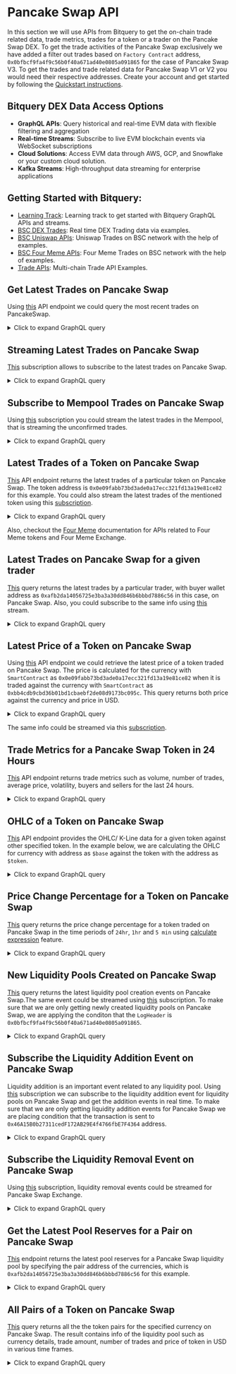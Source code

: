 # Pancake Swap API

In this section we will use APIs from Bitquery to get the on-chain trade related data, trade metrics, trades for a token or a trader on the Pancake Swap DEX.
To get the trade activities of the Pancake Swap exclusively we have added a filter out trades based on `Factory Contract` address, `0x0bfbcf9fa4f9c56b0f40a671ad40e0805a091865` for the case of Pancake Swap V3. To get the trades and trade related data for Pancake Swap V1 or V2 you would need their respective addresses. Create your account and get started by following the [Quickstart instructions](https://docs.bitquery.io/docs/start/first-query/).

## Bitquery DEX Data Access Options

- **GraphQL APIs**: Query historical and real-time EVM data with flexible filtering and aggregation
- **Real-time Streams**: Subscribe to live EVM blockchain events via WebSocket subscriptions
- **Cloud Solutions**: Access EVM data through AWS, GCP, and Snowflake or your custom cloud solution.
- **Kafka Streams**: High-throughput data streaming for enterprise applications

## Getting Started with Bitquery:

- [Learning Track](https://docs.bitquery.io/docs/start/learning-path/): Learning track to get started with Bitquery GraphQL APIs and streams.
- [BSC DEX Trades](https://docs.bitquery.io/docs/blockchain/BSC/bsc-dextrades/): Real time DEX Trading data via examples.
- [BSC Uniswap APIs](https://docs.bitquery.io/docs/blockchain/BSC/bsc-uniswap-api/): Uniswap Trades on BSC network with the help of examples.
- [BSC Four Meme APIs](https://docs.bitquery.io/docs/blockchain/BSC/four-meme-api/): Four Meme Trades on BSC network with the help of examples.
- [Trade APIs](https://docs.bitquery.io/docs/trading/crypto-price-api/examples/): Multi-chain Trade API Examples.

<head>
  <meta name="title" content="Pancake Swap API - BSC - Tokens, Trades, Live Prices, Liquidity"/>
  <meta name="description" content="Get on-chain data of any Pancake Swap trade through our Pancake Swap API."/>
  <meta name="keywords" content="Pancake Swap API,Pancake Swap on-chain data API,Pancake Swap token data API, Pancake Swap liquidity API, Pancake Swap blockchain API,Pancake Swap DEX data API,Pancake Swap API documentation,Pancake Swap crypto API,Pancake Swap web3 API,DEX Trades,Solana,Blast,Pancake Swap memecoins,Solana DEX,Blast DEX,token trading,blockchain data,crypto trading"/>
  <meta name="robots" content="index, follow"/>
  <meta http-equiv="Content-Type" content="text/html; charset=utf-8"/>
  <meta name="language" content="English"/>

<meta property="og:type" content="website" />
<meta
  property="og:title"
  content="How to Get Pancake Swap On-Chain Data with Pancake Swap API"
/>
<meta
  property="og:description"
  content="Get on-chain data of any Pancake Swap trades through our Pancake Swap API."
/>

  <meta property="twitter:card" content="summary_large_image"/>
  <meta property="twitter:title" content="How to Get Pancake Swap On-Chain Data with Pancake Swap API"/>
  <meta property="twitter:description" content="Get on-chain data of any Pancake Swap trades through our Pancake Swap API."/>
</head>

## Get Latest Trades on Pancake Swap

Using [this](https://ide.bitquery.io/Latest-BSC-PancakeSwap-v3-dextrades) API endpoint we could query the most recent trades on PancakeSwap.

<details>
  <summary>Click to expand GraphQL query</summary>

```graphql
{
  EVM(dataset: realtime, network: bsc) {
    DEXTrades(
      orderBy: [
        { descending: Block_Time }
        { descending: Transaction_Index }
        { descending: Trade_Index }
      ]
      where: {
        TransactionStatus: { Success: true }
        Trade: {
          Dex: {
            OwnerAddress: { is: "0x0bfbcf9fa4f9c56b0f40a671ad40e0805a091865" }
          }
        }
      }
      limit: { count: 20 }
    ) {
      Block {
        Time
        Number
      }
      Receipt {
        ContractAddress
        Status
      }
      TransactionStatus {
        Success
      }
      Log {
        Signature {
          Name
        }
        SmartContract
      }
      Call {
        From
        InternalCalls
        Signature {
          Name
          Signature
        }
        To
        Value
      }
      Transaction {
        Value
        ValueInUSD
        Hash
        From
        To
      }
      Trade {
        Buy {
          Amount
          AmountInUSD
          Buyer
          Seller
          Currency {
            Decimals
            Name
            Symbol
            SmartContract
          }
          Price
          PriceInUSD
        }
        Sell {
          Amount
          AmountInUSD
          Buyer
          Seller
          Currency {
            Name
            Symbol
            SmartContract
          }
          Price
          PriceInUSD
        }
        Dex {
          ProtocolName
          SmartContract
          OwnerAddress
        }
      }
    }
  }
}
```

</details>

## Streaming Latest Trades on Pancake Swap

[This](https://ide.bitquery.io/Latest-BSC-PancakeSwap-v3-dextrades---Stream) subscription allows to subscribe to the latest trades on Pancake Swap.

<details>
  <summary>Click to expand GraphQL query</summary>

```graphql
subscription {
  EVM(network: bsc) {
    DEXTrades {
      Block {
        Time
        Number
      }
      Receipt {
        ContractAddress
        Status
      }
      TransactionStatus {
        Success
      }
      Log {
        Signature {
          Name
        }
        SmartContract
      }
      Call {
        From
        InternalCalls
        Signature {
          Name
          Signature
        }
        To
        Value
      }
      Transaction {
        Value
        ValueInUSD
        Hash
        From
        To
      }
      Trade {
        Buy {
          Amount
          AmountInUSD
          Buyer
          Seller
          Currency {
            Decimals
            Name
            Symbol
            SmartContract
          }
          Price
          PriceInUSD
        }
        Sell {
          Amount
          AmountInUSD
          Buyer
          Seller
          Currency {
            Name
            Symbol
            SmartContract
          }
          Price
          PriceInUSD
        }
        Dex {
          ProtocolName
          SmartContract
          OwnerAddress
        }
      }
    }
  }
}
```

</details>

## Subscribe to Mempool Trades on Pancake Swap

Using [this](https://ide.bitquery.io/Mempool---Latest-BSC-PancakeSwap-v3-dextrades---Stream) subscription you could stream the latest trades in the Mempool, that is streaming the unconfirmed trades.

<details>
  <summary>Click to expand GraphQL query</summary>

```graphql
subscription {
  EVM(network: bsc, mempool: true) {
    DEXTrades {
      Block {
        Time
        Number
      }
      Receipt {
        ContractAddress
        Status
      }
      TransactionStatus {
        Success
      }
      Log {
        Signature {
          Name
        }
        SmartContract
      }
      Call {
        From
        InternalCalls
        Signature {
          Name
          Signature
        }
        To
        Value
      }
      Transaction {
        Value
        ValueInUSD
        Hash
        From
        To
      }
      Trade {
        Buy {
          Amount
          AmountInUSD
          Buyer
          Seller
          Currency {
            Decimals
            Name
            Symbol
            SmartContract
          }
          Price
          PriceInUSD
        }
        Sell {
          Amount
          AmountInUSD
          Buyer
          Seller
          Currency {
            Name
            Symbol
            SmartContract
          }
          Price
          PriceInUSD
        }
        Dex {
          ProtocolName
          SmartContract
          OwnerAddress
        }
      }
    }
  }
}
```

</details>

## Latest Trades of a Token on Pancake Swap

[This](https://ide.bitquery.io/BSC-PancakeSwap-v3-Trades-for-a-token) API endpoint returns the latest trades of a particular token on Pancake Swap. The token address is `0x0e09fabb73bd3ade0a17ecc321fd13a19e81ce82` for this example. You could also stream the latest trades of the mentioned token using this [subscription](https://ide.bitquery.io/Stream---BSC-PancakeSwap-v3-Trades-for-a-token).

<details>
  <summary>Click to expand GraphQL query</summary>

```graphql
{
  EVM(dataset: realtime, network: bsc) {
    DEXTradeByTokens(
      limit: { count: 20 }
      orderBy: [
        { descending: Block_Time }
        { descending: Transaction_Index }
        { descending: Trade_Index }
      ]
      where: {
        Trade: {
          Dex: {
            OwnerAddress: { is: "0x0bfbcf9fa4f9c56b0f40a671ad40e0805a091865" }
          }
          Currency: {
            SmartContract: { is: "0x0e09fabb73bd3ade0a17ecc321fd13a19e81ce82" }
          }
        }
      }
    ) {
      Block {
        Time
        Number
      }
      TransactionStatus {
        Success
      }
      Log {
        Signature {
          Name
          Signature
        }
        SmartContract
      }
      Receipt {
        ContractAddress
      }
      Call {
        From
        Gas
        GasUsed
        InternalCalls
        Signature {
          Name
          Signature
        }
        To
        Value
      }
      Trade {
        Amount
        AmountInUSD
        Buyer
        Price
        PriceInUSD
        Buyer
        Seller
        Sender
        Success
        URIs
        Fees {
          Amount
          AmountInUSD
          Payer
          Recipient
        }
        Dex {
          ProtocolName
          ProtocolFamily
        }
        Currency {
          Name
          Symbol
          SmartContract
        }
        Side {
          Amount
          AmountInUSD
          Buyer
          Currency {
            Name
            Symbol
            SmartContract
          }
          Ids
          OrderId
          Seller
          Type
          URIs
        }
      }
      Transaction {
        Hash
        From
        To
      }
    }
  }
}
```

</details>

Also, checkout the [Four Meme](https://docs.bitquery.io/docs/blockchain/BSC/four-meme-api/) documentation for APIs related to Four Meme tokens and Four Meme Exchange.

## Latest Trades on Pancake Swap for a given trader

[This](https://ide.bitquery.io/BSC-PancakeSwap-v3-Trades-for-a-trader) query returns the latest trades by a particular trader, with buyer wallet address as `0xafb2da14056725e3ba3a30dd846b6bbbd7886c56` in this case, on Pancake Swap. Also, you could subscribe to the same info using [this](https://ide.bitquery.io/Stream---BSC-PancakeSwap-v3-Trades-for-a-trader) stream.

<details>
  <summary>Click to expand GraphQL query</summary>

```graphql
{
  EVM(dataset: realtime, network: bsc) {
    DEXTradeByTokens(
      limit: { count: 20 }
      orderBy: [
        { descending: Block_Time }
        { descending: Transaction_Index }
        { descending: Trade_Index }
      ]
      where: {
        Trade: {
          Dex: {
            OwnerAddress: { is: "0x0bfbcf9fa4f9c56b0f40a671ad40e0805a091865" }
          }
          Buyer: { is: "0xafb2da14056725e3ba3a30dd846b6bbbd7886c56" }
        }
      }
    ) {
      Block {
        Time
        Number
      }
      TransactionStatus {
        Success
      }
      Log {
        Signature {
          Name
          Signature
        }
        SmartContract
      }
      Receipt {
        ContractAddress
      }
      Call {
        From
        Gas
        GasUsed
        InternalCalls
        Signature {
          Name
          Signature
        }
        To
        Value
      }
      Trade {
        Amount
        AmountInUSD
        Buyer
        Price
        PriceInUSD
        Buyer
        Seller
        Sender
        Success
        URIs
        Fees {
          Amount
          AmountInUSD
          Payer
          Recipient
        }
        Dex {
          ProtocolName
          ProtocolFamily
        }
        Currency {
          Name
          Symbol
          SmartContract
        }
        Side {
          Amount
          AmountInUSD
          Buyer
          Currency {
            Name
            Symbol
            SmartContract
          }
          Ids
          OrderId
          Seller
          Type
          URIs
        }
      }
      Transaction {
        Hash
        From
        To
      }
    }
  }
}
```

</details>

## Latest Price of a Token on Pancake Swap

Using [this](https://ide.bitquery.io/BSC-PancakeSwap-v3-Price-for-a-token) API endpoint we could retrieve the latest price of a token traded on Pancake Swap. The price is calculated for the currency with `SmartContract` as `0x0e09fabb73bd3ade0a17ecc321fd13a19e81ce82` when it is traded against the currency with `SmartContract` as `0xbb4cdb9cbd36b01bd1cbaebf2de08d9173bc095c`. This query returns both price against the currency and price in USD.

<details>
  <summary>Click to expand GraphQL query</summary>

```graphql
{
  EVM(dataset: realtime, network: bsc) {
    DEXTradeByTokens(
      limit: { count: 20 }
      orderBy: [
        { descending: Block_Time }
        { descending: Transaction_Index }
        { descending: Trade_Index }
      ]
      where: {
        Trade: {
          Dex: {
            OwnerAddress: { is: "0x0bfbcf9fa4f9c56b0f40a671ad40e0805a091865" }
          }
          Currency: {
            SmartContract: { is: "0x0e09fabb73bd3ade0a17ecc321fd13a19e81ce82" }
          }
          Side: {
            Currency: {
              SmartContract: {
                is: "0xbb4cdb9cbd36b01bd1cbaebf2de08d9173bc095c"
              }
            }
          }
        }
      }
    ) {
      Trade {
        Price
        PriceInUSD
        Side {
          Currency {
            Name
            Symbol
            SmartContract
          }
        }
      }
    }
  }
}
```

</details>

The same info could be streamed via this [subscription](https://ide.bitquery.io/Stream--BSC-PancakeSwap-v3-Price-for-a-token_1).

## Trade Metrics for a Pancake Swap Token in 24 Hours

[This](https://ide.bitquery.io/volume-and-trades-for-a-pancake-token) API endpoint returns trade metrics such as volume, number of trades, average price, volatility, buyers and sellers for the last 24 hours.

<details>
  <summary>Click to expand GraphQL query</summary>

```graphql
query MyQuery($currency: String) {
  EVM(network: bsc) {
    DEXTradeByTokens(
      where: {
        Trade: {
          Currency: { SmartContract: { is: $currency } }
          Dex: {
            OwnerAddress: { is: "0x0bfbcf9fa4f9c56b0f40a671ad40e0805a091865" }
          }
          Success: true
        }
        Block: { Time: { since_relative: { hours_ago: 24 } } }
      }
    ) {
      Trade {
        Currency {
          Name
          Symbol
          SmartContract
        }
      }
      volumer: sum(of: Trade_Side_AmountInUSD)
      trades: count
      buyers: uniq(of: Trade_Buyer)
      sellers: uniq(of: Trade_Seller)
      volatility: standard_deviation(of: Trade_PriceInUSD)
      average_price: average(of: Trade_PriceInUSD)
    }
  }
}
```

```json
{
  "currency": "0x0e09fabb73bd3ade0a17ecc321fd13a19e81ce82"
}
```

</details>

## OHLC of a Token on Pancake Swap

[This](https://ide.bitquery.io/BSC-Pancake-V3-OHLC-data_1) API endpoint provides the OHLC/ K-Line data for a given token against other specified token. In the example below, we are calculating the OHLC for currency with address as `$base` against the token with the address as `$token`.

<details>
  <summary>Click to expand GraphQL query</summary>

```graphql
query tradingViewPairs(
  $network: evm_network
  $dataset: dataset_arg_enum
  $interval: Int
  $token: String
  $base: String
  $time_ago: DateTime
) {
  EVM(network: $network, dataset: $dataset) {
    DEXTradeByTokens(
      orderBy: { ascendingByField: "Block_Time" }
      where: {
        TransactionStatus: { Success: true }
        Trade: {
          Side: {
            Amount: { gt: "0" }
            Currency: { SmartContract: { is: $token } }
          }
          Currency: { SmartContract: { is: $base } }
          Success: true
        }
        Block: { Time: { since: $time_ago } }
      }
    ) {
      Block {
        Time(interval: { count: $interval, in: hours })
      }
      low: quantile(of: Trade_PriceInUSD, level: 0.1)
      high: quantile(of: Trade_PriceInUSD, level: 0.9)
      open: Trade {
        PriceInUSD(minimum: Block_Time)
      }
      close: Trade {
        PriceInUSD(maximum: Block_Time)
      }
      volume: sum(of: Trade_Side_AmountInUSD)
    }
  }
}
```

```json
{
  "network": "bsc",
  "base": "0x0e09fabb73bd3ade0a17ecc321fd13a19e81ce82",
  "token": "0xbb4cdb9cbd36b01bd1cbaebf2de08d9173bc095c",
  "time_ago": "2025-03-11T08:12:13Z",
  "dataset": "combined",
  "interval": 1
}
```

</details>

## Price Change Percentage for a Token on Pancake Swap

[This](https://ide.bitquery.io/Percentage-price-change-for-a-pancake-swap-token) query returns the price change percentage for a token traded on Pancake Swap in the time periods of `24hr`, `1hr` and `5 min` using [calculate expression](https://docs.bitquery.io/docs/graphql/capabilities/expression/) feature.

<details>
  <summary>Click to expand GraphQL query</summary>

```graphql
query MyQuery($currency: String) {
  EVM(network: bsc) {
    DEXTradeByTokens(
      where: {
        Trade: {
          Currency: { SmartContract: { is: $currency } }
          Dex: {
            OwnerAddress: { is: "0x0bfbcf9fa4f9c56b0f40a671ad40e0805a091865" }
          }
          Success: true
        }
        Block: { Time: { since_relative: { hours_ago: 24 } } }
      }
    ) {
      Trade {
        Currency {
          Name
          Symbol
          SmartContract
        }
        price_24hr: PriceInUSD(minimum: Block_Time)
        price_1hr: PriceInUSD(
          if: { Block: { Time: { is_relative: { hours_ago: 1 } } } }
        )
        price_5min: PriceInUSD(
          if: { Block: { Time: { is_relative: { minutes_ago: 1 } } } }
        )
        current: PriceInUSD
      }
      change_24hr: calculate(
        expression: "( $Trade_current - $Trade_price_24hr ) / $Trade_price_24hr * 100"
      )
      change_1hr: calculate(
        expression: "( $Trade_current - $Trade_price_1hr ) / $Trade_price_1hr * 100"
      )
      change_5min: calculate(
        expression: "( $Trade_current - $Trade_price_5min ) / $Trade_price_5min * 100"
      )
    }
  }
}
```

```json
{
  "currency": "0x0e09fabb73bd3ade0a17ecc321fd13a19e81ce82"
}
```

</details>

## New Liquidity Pools Created on Pancake Swap

[This](https://ide.bitquery.io/New-pools-created-on-PancakeSwap-v3) query returns the latest liquidity pool creation events on Pancake Swap.The same event could be streamed using [this](https://ide.bitquery.io/Stream---New-pools-created-on-PancakeSwap-v3) subscription. To make sure that we are only getting newly created liquidity pools on Pancake Swap, we are applying the conditon that the `LogHeader` is `0x0bfbcf9fa4f9c56b0f40a671ad40e0805a091865`.

<details>
  <summary>Click to expand GraphQL query</summary>

```graphql
{
  EVM(dataset: realtime, network: bsc) {
    Events(
      orderBy: [
        { descending: Block_Time }
        { descending: Transaction_Index }
        { descending: Log_Index }
      ]
      where: {
        LogHeader: {
          Address: { is: "0x0bfbcf9fa4f9c56b0f40a671ad40e0805a091865" }
        }
        Log: { Signature: { Name: { is: "PoolCreated" } } }
      }
    ) {
      Block {
        Time
        Number
        Hash
      }
      Receipt {
        ContractAddress
      }
      Topics {
        Hash
      }
      TransactionStatus {
        Success
      }
      LogHeader {
        Address
        Index
        Data
      }
      Transaction {
        Hash
        From
        To
      }
      Log {
        EnterIndex
        ExitIndex
        Index
        LogAfterCallIndex
        Pc
        SmartContract
        Signature {
          Name
          Signature
        }
      }
      Arguments {
        Name
        Value {
          ... on EVM_ABI_Integer_Value_Arg {
            integer
          }
          ... on EVM_ABI_Address_Value_Arg {
            address
          }
          ... on EVM_ABI_String_Value_Arg {
            string
          }
          ... on EVM_ABI_BigInt_Value_Arg {
            bigInteger
          }
          ... on EVM_ABI_Bytes_Value_Arg {
            hex
          }
          ... on EVM_ABI_Boolean_Value_Arg {
            bool
          }
        }
      }
    }
  }
}
```

</details>

## Subscribe the Liquidity Addition Event on Pancake Swap

Liquidity addition is an important event related to any liquidity pool. Using [this](https://ide.bitquery.io/Stream---Liqiidity-add-for-all-tokens-on-PancakeSwap-v3) subscription we can subscribe to the liquidity addition event for liquidity pools on Pancake Swap and get the addition events in real time. To make sure that we are only getting liquidity addition events for Pancake Swap we are placing condition that the transaction is sent to `0x46A15B0b27311cedF172AB29E4f4766fbE7F4364` address.

<details>
  <summary>Click to expand GraphQL query</summary>

```graphql
subscription {
  EVM(network: bsc) {
    Events(
      orderBy: [
        { descending: Block_Time }
        { descending: Transaction_Index }
        { descending: Log_Index }
      ]
      where: {
        Log: { Signature: { Name: { is: "Mint" } } }
        Transaction: {
          To: { is: "0x46A15B0b27311cedF172AB29E4f4766fbE7F4364" }
        }
      }
    ) {
      Block {
        Time
        Number
        Hash
      }
      Receipt {
        ContractAddress
      }
      Topics {
        Hash
      }
      TransactionStatus {
        Success
      }
      LogHeader {
        Address
        Index
        Data
      }
      Transaction {
        Hash
        From
        To
      }
      Log {
        EnterIndex
        ExitIndex
        Index
        LogAfterCallIndex
        Pc
        SmartContract
        Signature {
          Name
          Signature
        }
      }
      Arguments {
        Name
        Value {
          ... on EVM_ABI_Integer_Value_Arg {
            integer
          }
          ... on EVM_ABI_Address_Value_Arg {
            address
          }
          ... on EVM_ABI_String_Value_Arg {
            string
          }
          ... on EVM_ABI_BigInt_Value_Arg {
            bigInteger
          }
          ... on EVM_ABI_Bytes_Value_Arg {
            hex
          }
          ... on EVM_ABI_Boolean_Value_Arg {
            bool
          }
        }
      }
    }
  }
}
```

</details>

## Subscribe the Liquidity Removal Event on Pancake Swap

Using [this](https://ide.bitquery.io/Stream---Liquidity-remove-for-all-tokens-on-PancakeSwap-v3) subscription, liquidity removal events could be streamed for Pancake Swap Exchange.

<details>
  <summary>Click to expand GraphQL query</summary>

```graphql
subscription {
  EVM(network: bsc) {
    Events(
      orderBy: [
        { descending: Block_Time }
        { descending: Transaction_Index }
        { descending: Log_Index }
      ]
      where: {
        Log: { Signature: { Name: { is: "Burn" } } }
        Transaction: {
          To: { is: "0x46A15B0b27311cedF172AB29E4f4766fbE7F4364" }
        }
      }
    ) {
      Block {
        Time
        Number
        Hash
      }
      Receipt {
        ContractAddress
      }
      Topics {
        Hash
      }
      TransactionStatus {
        Success
      }
      LogHeader {
        Address
        Index
        Data
      }
      Transaction {
        Hash
        From
        To
      }
      Log {
        EnterIndex
        ExitIndex
        Index
        LogAfterCallIndex
        Pc
        SmartContract
        Signature {
          Name
          Signature
        }
      }
      Arguments {
        Name
        Value {
          ... on EVM_ABI_Integer_Value_Arg {
            integer
          }
          ... on EVM_ABI_Address_Value_Arg {
            address
          }
          ... on EVM_ABI_String_Value_Arg {
            string
          }
          ... on EVM_ABI_BigInt_Value_Arg {
            bigInteger
          }
          ... on EVM_ABI_Bytes_Value_Arg {
            hex
          }
          ... on EVM_ABI_Boolean_Value_Arg {
            bool
          }
        }
      }
    }
  }
}
```

</details>

## Get the Latest Pool Reserves for a Pair on Pancake Swap

[This](https://ide.bitquery.io/Pool-reserves-on-Pancakeswap-v3-pool) endpoint returns the latest pool reserves for a Pancake Swap liquidity pool by specifying the pair address of the currencies, which is `0xafb2da14056725e3ba3a30dd846b6bbbd7886c56` for this example.

<details>
  <summary>Click to expand GraphQL query</summary>

```graphql
{
  EVM(dataset: combined, network: bsc) {
    BalanceUpdates(
      where: {
        Currency: {
          SmartContract: {
            in: [
              "0x0e09fabb73bd3ade0a17ecc321fd13a19e81ce82"
              "0xbb4cdb9cbd36b01bd1cbaebf2de08d9173bc095c"
            ]
          }
        }
        BalanceUpdate: {
          Address: { is: "0xafb2da14056725e3ba3a30dd846b6bbbd7886c56" }
        }
      }
    ) {
      sum(of: BalanceUpdate_Amount, selectWhere: { gt: "0" })
      Currency {
        Name
        Symbol
        SmartContract
        Decimals
      }
    }
  }
}
```

</details>

## All Pairs of a Token on Pancake Swap

[This](https://ide.bitquery.io/All-pools-of-a-token-on-pancake-swap_2) query returns all the the token pairs for the specified currency on Pancake Swap. The result contains info of the liquidity pool such as currency details, trade amount, number of trades and price of token in USD in various time frames.

<details>
  <summary>Click to expand GraphQL query</summary>

```graphql
query pairDexList(
  $network: evm_network
  $base: String
  $time_10min_ago: DateTime
  $time_1h_ago: DateTime
  $time_3h_ago: DateTime
  $time_ago: DateTime
  $owner: String
) {
  EVM(network: $network) {
    DEXTradeByTokens(
      orderBy: { descendingByField: "amount" }
      where: {
        TransactionStatus: { Success: true }
        Trade: {
          Currency: { SmartContract: { is: $base } }
          Side: { Amount: { gt: "0" } }
          Dex: { OwnerAddress: { is: $owner } }
        }
        Block: { Time: { after: $time_ago } }
      }
    ) {
      Trade {
        Currency {
          Name
          SmartContract
        }
        Side {
          Currency {
            Name
            SmartContract
          }
        }
        Dex {
          SmartContract
        }
        price_last: PriceInUSD(maximum: Block_Number)
        price_10min_ago: PriceInUSD(
          maximum: Block_Number
          if: { Block: { Time: { before: $time_10min_ago } } }
        )
        price_1h_ago: PriceInUSD(
          maximum: Block_Number
          if: { Block: { Time: { before: $time_1h_ago } } }
        )
        price_3h_ago: PriceInUSD(
          maximum: Block_Number
          if: { Block: { Time: { before: $time_3h_ago } } }
        )
      }
      amount: sum(of: Trade_Side_AmountInUSD)
      trades: count
    }
  }
}
```

```json
{
  "network": "bsc",
  "owner": "0x0bfbcf9fa4f9c56b0f40a671ad40e0805a091865",
  "base": "0x0e09fabb73bd3ade0a17ecc321fd13a19e81ce82",
  "time_10min_ago": "2025-04-10T09:03:33Z",
  "time_1h_ago": "2025-04-10T08:13:33Z",
  "time_3h_ago": "2025-04-10T06:13:33Z",
  "time_ago": "2025-04-07T09:13:33Z"
}
```

</details>
